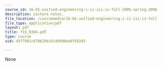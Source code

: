 ```yaml
---
course_id: 16-01-unified-engineering-i-ii-iii-iv-fall-2005-spring-2006
description: Lecture notes.
file_location: /coursemedia/16-01-unified-engineering-i-ii-iii-iv-fall-2005-spring-2006/45f7801c6786294c614d996da6f592d3_f15_0304.pdf
file_type: application/pdf
layout: pdf
title: f15_0304.pdf
type: course
uid: 45f7801c6786294c614d996da6f592d3

---
```

None